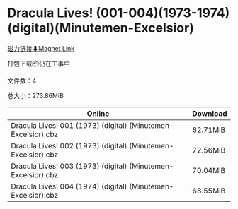 # Dracula Lives! (001-004)(1973-1974)(digital)(Minutemen-Excelsior)

[磁力链接⬇Magnet Link](magnet:?xt=urn:btih:766ccc6325bec180b24221a5f08900a7f17df253&dn=Dracula%20Lives%21%20%28001-004%29%281973-1974%29%28digital%29%28Minutemen-Excelsior%29)

打包下载📦仍在工事中

文件数：4

总大小：273.86MiB

Online | Download
--- | ---
Dracula Lives! 001 (1973) (digital) (Minutemen-Excelsior).cbz | 62.71MiB
Dracula Lives! 002 (1973) (digital) (Minutemen-Excelsior).cbz | 72.56MiB
Dracula Lives! 003 (1973) (digital) (Minutemen-Excelsior).cbz | 70.04MiB
Dracula Lives! 004 (1974) (digital) (Minutemen-Excelsior).cbz | 68.55MiB
